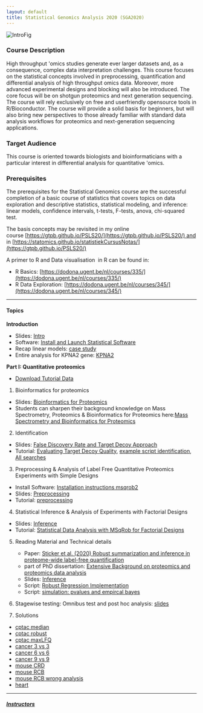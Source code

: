 ```yaml
---
layout: default
title: Statistical Genomics Analysis 2020 (SGA2020)
---
```


![IntroFig](./pages/figs/IntroFig.png)

### Course Description
High throughput 'omics studies generate ever larger datasets and, as a consequence, complex data interpretation challenges. This course focuses on the statistical concepts involved in preprocessing, quantification and differential analysis of high throughput omics data. Moreover, more advanced experimental designs and blocking will also be introduced. The core focus will be on shotgun proteomics and next generation sequencing. The course will rely exclusively on free and userfriendly opensource tools in R/Bioconductor. The course will provide a solid basis for beginners, but will also bring new perspectives to those already familiar with standard data analysis workflows for proteomics and next-generation sequencing applications.

### Target Audience
This course is oriented towards biologists and bioinformaticians with a particular interest in differential analysis for quantitative 'omics.

### Prerequisites
The prerequisites for the Statistical Genomics course are the successful completion of a basic course of statistics that covers topics on data exploration and descriptive statistics, statistical modeling, and inference: linear models, confidence intervals, t-tests, F-tests, anova, chi-squared test.

The basis concepts may be revisited in my online course [https://gtpb.github.io/PSLS20/](https://gtpb.github.io/PSLS20/) and in [https://statomics.github.io/statistiekCursusNotas/](https://gtpb.github.io/PSLS20/)

A primer to R and Data visualisation  in R can be found in:

- R Basics: [https://dodona.ugent.be/nl/courses/335/](https://dodona.ugent.be/nl/courses/335/)
- R Data Exploration: [https://dodona.ugent.be/nl/courses/345/](https://dodona.ugent.be/nl/courses/345/)



---

#### Topics

**Introduction**

  - Slides: [Intro](assets/intro.pdf)
  - Software: [Install and Launch Statistical Software](pages/software4stats.md)
  - Recap linear models: [case study](assets/recapGeneralLinearModel.html)
  - Entire analysis for KPNA2 gene: [KPNA2](assets/08-multipleRegression_KPNA2.html)

**Part I: Quantitative proteomics**

  - [Download Tutorial Data](https://github.com/statOmics/SGA2019/tree/data)


  1. Bioinformatics for proteomics
  - Slides: [Bioinformatics for Proteomics](assets/martens_proteomics_bioinformatics_20190923.pdf)
  - Students can sharpen their background knowledge on Mass Spectrometry, Proteomics & Bioinformatics for Proteomics
 here:[Mass Spectrometry and Bioinformatics for Proteomics](pages/techVideos.md)

 2. Identification
 - Slides:  [False Discovery Rate and Target Decoy Approach](assets/1_Identification_Evaluation_Target_Decoy_Approach.pdf)
 - Tutorial: [Evaluating Target Decoy Quality](pages/Identification.md), [example script identification](assets/identification.html),
 [All searches](assets/identification_all.html)

 3. Preprocessing & Analysis of Label Free Quantitative Proteomics Experiments with Simple Designs
 - Install Software: [Installation instructions msqrob2](pages/installMsqrob2.md)
 - Slides: [Preprocessing](assets/2_MSqRob_data_analysisI.pdf)
 - Tutorial: [preprocessing](pages/sdaMsqrobSimple.md)


 4. Statistical Inference & Analysis of Experiments with Factorial Designs
 - Slides: [Inference](assets/2_MSqRob_data_analysisII.pdf)
 - Tutorial: [Statistical Data Analysis with MSqRob for Factorial Designs](pages/sdaMsqrobDesign.md)

 5. Reading Material and Technical details
    - Paper: [Sticker et al. (2020) Robust summarization and inference in proteome-wide label-free quantification](https://www.biorxiv.org/content/10.1101/668863v1)
    - part of PhD dissertation: [Extensive Background on proteomics and proteomics data analysis](assets/backgroundProteomicsDataAnalysis.pdf)
    - Slides: [Inference](assets/parameterEstimationInferenceLinearModels.pdf)
    - Script: [Robust Regression Implementation](assets/rmarkdownExamples/robustRegression.html)
    - Script: [simulation: pvalues and empircal bayes](assets/pvalue.html)

6. Stagewise testing: Omnibus test and post hoc analysis: [slides](assets/stagewiseTesting.pdf)

7. Solutions
  - [cptac median](assets/cptac_median.html)
  - [cptac robust](assets/cptac.html)
  - [cptac maxLFQ](assets/cptac_maxLfQ.html)
  - [cancer 3 vs 3](assets/cancer2_3x3.html)
  - [cancer 6 vs 6](assets/cancer2_6x6.html)
  - [cancer 9 vs 9](assets/cancer2_9x9.html)
  - [mouse CRD](assets/mouseCRD2.html)
  - [mouse RCB](assets/mouseRCB2.html)
  - [mouse RCB wrong analysis](assets/mouseRCBwrongAnalysis.html)
  - [heart](assets/heartMainInteraction.html)


---

##### [Instructors](pages/instructors.md)
